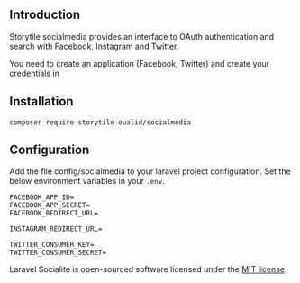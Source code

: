 
## Introduction

Storytile socialmedia provides an interface to OAuth authentication and search with Facebook, Instagram and Twitter.

You need to create an application (Facebook, Twitter) and create your credentials in

## Installation

```
composer require storytile-oualid/socialmedia
```

## Configuration

Add the file config/socialmedia to your laravel project configuration. 
Set the below environment variables in your `.env`.

```
FACEBOOK_APP_ID=
FACEBOOK_APP_SECRET=
FACEBOOK_REDIRECT_URL=

INSTAGRAM_REDIRECT_URL=

TWITTER_CONSUMER_KEY=
TWITTER_CONSUMER_SECRET=
```


Laravel Socialite is open-sourced software licensed under the [MIT license](LICENSE.md).
